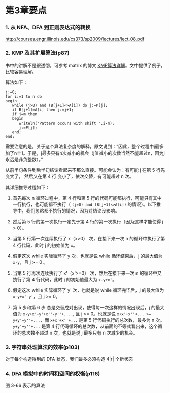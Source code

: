 # 第3章要点

### 1. 从 NFA、DFA 到正则表达式的转换

http://courses.engr.illinois.edu/cs373/sp2009/lectures/lect_08.pdf

### 2. KMP 及其扩展算法(p87)

书中的讲解不是很透彻，可参考 matrix 的博文 [KMP算法详解](http://www.matrix67.com/blog/archives/115)。文中提供了例子，比较容易理解。

算法如下：

    j:=0;
    for i:=1 to n do
    begin
       while (j>0) and (B[j+1]<>A[i]) do j:=P[j];
       if B[j+1]=A[i] then j:=j+1;
       if j=m then
       begin
          writeln('Pattern occurs with shift ',i-m);
          j:=P[j];
       end;
    end;


需要注意的是，关于这个算法复杂度的解释，原文说到：“因此，整个过程中j最多加了n个1。于是，j最多只有n次减小的机会（j值减小的次数当然不能超过n，因为j永远是非负整数）。”

从前半句条件到后半句结论看起来不那么直接。可能会认为：有可能 j 在第 5 行先变大了， 然后又在第 4 行 变小了，依次交替，有可能超过 n 次。

其详细推导过程如下：

1. 首先每次 n 循环过程中，第 4 行和第 5 行的代码可能都执行，可能只有其中一行执行，也可能都不执行（ `(j=0) and (B[j+1]<>A[i])` 的情况）。以下推导中，我们忽略都不执行的情况，因为对结论没影响。

2. 然后第 5 行的第一次执行一定先于第 4 行的第一次执行（因为这样才能使得 j > 0）。

3. 当第 5 行第一次连续执行了 x（x>0） 次，在接下来一次 n 的循环中执行了第 4 行代码，此时 j 的初始值为 `x`。

4. 假定这次 while 实际循环了 y 次，也就是说 while 循环结束后，j 的最大值为 `x-y`，且 j >= 0 。

5. 当第 5 行再次连续执行了 x'（x'>=0） 次，然后在接下来一次 n 的循环中又执行了第 4 行代码，此时 j 的初始值最大为 `x-y+x'`。

6. 假定这次 while 实际循环了 y' 次，也就是说 while 循环完毕后，j 的最大值为 `x-y+x'-y'`，且 j >= 0。

7. 第 5 步和第 6 步 总是交替成对出现，使得每一次这样的情况出现后，j 的最大值为 `x-y+x'-y'+x''-y''+....`, 且 j >= 0。也就是说 `x+x'+x''+... >= y+y'+y''+...`，而 `x+x'+x''+...` 是第 5 行代码执行的总次数，最多为 n 次。`y+y'+y''+...` 是第 4 行代码循环的总次数，从前面的不等式看出来，这个循环的总次数不超过 n 次，也就是说 j 最多只有 n 次减少的机会。

### 3. 字符串处理算法的效率(p103)

对于每个构造得到的 DFA 状态，我们最多必须构造 4|r| 个新状态


### 4. DFA 模拟中的时间和空间的权衡(p116)

图 3-66 表示的算法